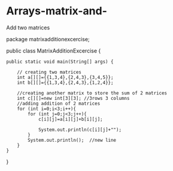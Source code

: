 # Arrays-matrix-and-
Add two matrices

package matrixadditionexcercise;


public class MatrixAdditionExcercise {

    
    public static void main(String[] args) {
        
        // creating two matrices
        int a[][]={{1,3,4},{2,4,3},{3,4,5}};
        int b[][]={{1,3,4},{2,4,3},{1,2,4}};
        
        //creating another matrix to store the sum of 2 matrices
        int c[][]=new int[3][3]; //3rows 3 columns
        //adding addition of 2 matrices
        for (int i=0;i<3;i++){
            for (int j=0;j<3;j++){
                c[i][j]=a[i][j]+b[i][j];
                
                System.out.println(c[i][j]+"");
            }
            System.out.println();  //new line
        }
    }
    
}
